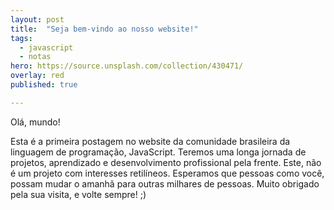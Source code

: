 ```yaml
---
layout: post
title:  "Seja bem-vindo ao nosso website!"
tags:
  - javascript
  - notas
hero: https://source.unsplash.com/collection/430471/
overlay: red
published: true

---
```

Olá, mundo!

Esta é a primeira postagem no website da comunidade brasileira da linguagem de programação, JavaScript. Teremos uma longa jornada de projetos, aprendizado e desenvolvimento profissional pela frente. Este, não é um projeto com interesses retilíneos. Esperamos que pessoas como você, possam mudar o amanhã para outras milhares de pessoas. Muito obrigado pela sua visita, e volte sempre! ;)
